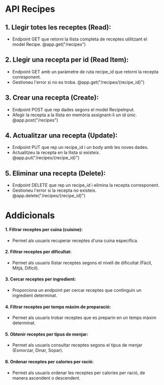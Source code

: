 # API Recipes

## 1. Llegir totes les receptes (Read): 

- Endpoint GET que retorni la llista completa de receptes utilitzant el model 
Recipe. 
@app.get("/recipes") 

## 2. Llegir una recepta per id (Read Item): 

- Endpoint GET amb un paràmetre de ruta recipe_id que retorni la recepta 
corresponent. 
- Gestioneu l'error si no es troba. 
@app.get("/recipes/{recipe_id}") 

## 3. Crear una recepta (Create): 

- Endpoint POST que rep dades segons el model RecipeInput. 
- Afegir la recepta a la llista en memòria assignant-li un id únic. 
@app.post("/recipes") 

## 4. Actualitzar una recepta (Update): 

- Endpoint PUT que rep un recipe_id i un body amb les noves dades. 
- Actualitzeu la recepta en la llista si existeix. 
@app.put("/recipes/{recipe_id}") 

## 5. Eliminar una recepta (Delete): 

- Endpoint DELETE que rep un recipe_id i elimina la recepta corresponent. 
- Gestioneu l'error si la recepta no existeix.  @app.delete("/recipes/{recipe_id}") 

# Addicionals

#### 1. Filtrar receptes per cuina (cuisine): 

- Permet als usuaris recuperar receptes d'una cuina específica. 
#### 2. Filtrar receptes per dificultat: 
- Permet als usuaris llistar receptes segons el nivell de dificultat (Fàcil, Mitjà, 
Difícil). 
#### 3. Cercar receptes per ingredient: 
- Proporciona un endpoint per cercar receptes que continguin un ingredient 
determinat. 
#### 4. Filtrar receptes per temps màxim de preparació: 
- Permet als usuaris trobar receptes que es preparin en un temps màxim 
determinat. 
#### 5. Obtenir receptes per tipus de menjar: 
- Permet als usuaris consultar receptes segons el tipus de menjar (Esmorzar, 
Dinar, Sopar). 
#### 6. Ordenar receptes per calories per ració: 
- Permet als usuaris ordenar les receptes per calories per ració, de manera 
ascendent o descendent. 

